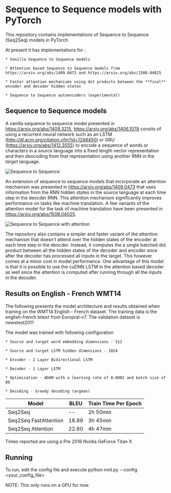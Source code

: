 # Sequence to Sequence models with PyTorch

This repository contains implementations of Sequence to Sequence (Seq2Seq) models in PyTorch

At present it has implementations for : 

    * Vanilla Sequence to Sequence models

    * Attention based Sequence to Sequence models from https://arxiv.org/abs/1409.0473 and https://arxiv.org/abs/1508.04025

    * Faster attention mechanisms using dot products between the **final** encoder and decoder hidden states

    * Sequence to Sequence autoencoders (experimental)

## Sequence to Sequence models

A vanilla sequence to sequence model presented in https://arxiv.org/abs/1409.3215, https://arxiv.org/abs/1406.1078 consits of using a recurrent neural network such as an LSTM (http://dl.acm.org/citation.cfm?id=1246450) or GRU (https://arxiv.org/abs/1412.3555) to encode a sequence of words or characters in a *source* language into a fixed length vector representation and then deocoding from that representation using another RNN in the *target* language.

![Sequence to Sequence](/images/Seq2Seq.png)

An extension of sequence to sequence models that incorporate an attention mechanism was presented in https://arxiv.org/abs/1409.0473 that uses information from the RNN hidden states in the source language at each time step in the deocder RNN. This attention mechanism significantly improves performance on tasks like machine translation. A few variants of the attention model for the task of machine translation have been presented in https://arxiv.org/abs/1508.04025.

![Sequence to Sequence with attention](/images/Seq2SeqAttention.png)

The repository also contains a simpler and faster variant of the attention mechanism that doesn't attend over the hidden states of the encoder at each time step in the deocder. Instead, it computes the a single batched dot product between all the hidden states of the decoder and encoder once after the decoder has processed all inputs in the target. This however comes at a minor cost in model performance. One advantage of this model is that it is possible to use the cuDNN LSTM in the attention based decoder as well since the attention is computed after running through all the inputs in the decoder.

## Results on English - French WMT14

The following presents the model architecture and results obtained when training on the WMT14 English - French dataset. The training data is the english-french bitext from Europral-v7. The validation dataset is newstest2011

The model was trained with following configuration

    * Source and target word embedding dimensions - 512

    * Source and target LSTM hidden dimensions - 1024

    * Encoder - 2 Layer Bidirectional LSTM

    * Decoder - 1 Layer LSTM

    * Optimization - ADAM with a learning rate of 0.0001 and batch size of 80

    * Decoding - Greedy decoding (argmax)


| Model | BLEU | Train Time Per Epoch |
| ------------- | ------------- | ------------- |
| Seq2Seq | -- | 2h 50min |
| Seq2Seq FastAttention | 18.89 | 3h 45min |
| Seq2Seq Attention | 22.60 | 4h 47min |

Times reported are using a Pre 2016 Nvidia GeForce Titan X

## Running

To run, edit the config file and execute python nmt.py --config <your_config_file>

NOTE: This only runs on a GPU for now.
